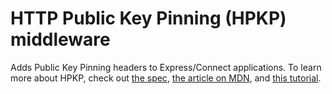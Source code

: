 # HTTP Public Key Pinning (HPKP) middleware

Adds Public Key Pinning headers to Express/Connect applications. To learn more about HPKP, check out [the spec](https://developer.mozilla.org/en-US/docs/Web/Security/Public_Key_Pinning), [the article on MDN](https://developer.mozilla.org/en-US/docs/Web/Security/Public_Key_Pinning), and [this tutorial](https://timtaubert.de/blog/2014/10/http-public-key-pinning-explained/).
